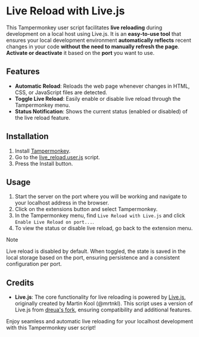 # Live Reload with Live.js

This Tampermonkey user script facilitates **live reloading** during development on a local host using Live.js. It is an **easy-to-use tool** that ensures your local development environment **automatically reflects** recent changes in your code **without the need to manually refresh the page**. **Activate or deactivate** it based on the **port** you want to use.

## Features

- **Automatic Reload**: Reloads the web page whenever changes in HTML, CSS, or JavaScript files are detected.
- **Toggle Live Reload**: Easily enable or disable live reload through the Tampermonkey menu.
- **Status Notification**: Shows the current status (enabled or disabled) of the live reload feature.

## Installation

1. Install [Tampermonkey](https://www.tampermonkey.net).
2. Go to the [live_reload.user.js](https://raw.githubusercontent.com/TheShepsMT89/Live-Reload-with-Live.js/main/live_reload.user.js) script.
3. Press the Install button.

## Usage

1. Start the server on the port where you will be working and navigate to your localhost address in the browser.
2. Click on the extensions button and select Tampermonkey.
3. In the Tampermonkey menu, find `Live Reload with Live.js` and click `Enable Live Reload on port...`.
4. To view the status or disable live reload, go back to the extension menu.

> [!NOTE]
> Live reload is disabled by default. When toggled, the state is saved in the local storage based on the port, ensuring persistence and a consistent configuration per port.

## Credits

- **Live.js**: The core functionality for live reloading is powered by [Live.js](http://livejs.com/), originally created by Martin Kool (@mrtnkl). This script uses a version of Live.js from [dreua's fork](https://github.com/dreua/LiveJS), ensuring compatibility and additional features.

Enjoy seamless and automatic live reloading for your localhost development with this Tampermonkey user script!
